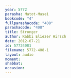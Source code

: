 ```yaml
---
year: 5772
parasha: Matot-Masei
bookcode: "4"
fullparashacode: "408"
parashacode: "408"
title: Stronger
author: Rabbi Eliezer Hirsch
date: 2012-07-21
id: 57724081
filename: 5772-408-1
layout: audio
moment: 
shabbat: 
occasion: 
---
```


